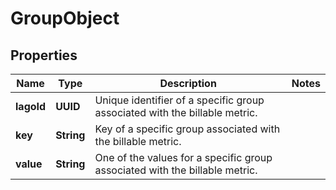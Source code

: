 

# GroupObject


## Properties

| Name | Type | Description | Notes |
|------------ | ------------- | ------------- | -------------|
|**lagoId** | **UUID** | Unique identifier of a specific group associated with the billable metric. |  |
|**key** | **String** | Key of a specific group associated with the billable metric. |  |
|**value** | **String** | One of the values for a specific group associated with the billable metric. |  |



